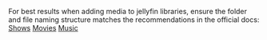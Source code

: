 For best results when adding media to jellyfin libraries, ensure the folder and file naming structure matches the recommendations in the official docs:
[Shows](https://jellyfin.org/docs/general/server/media/shows)
[Movies](https://jellyfin.org/docs/general/server/media/movies)
[Music](https://jellyfin.org/docs/general/server/media/music)

